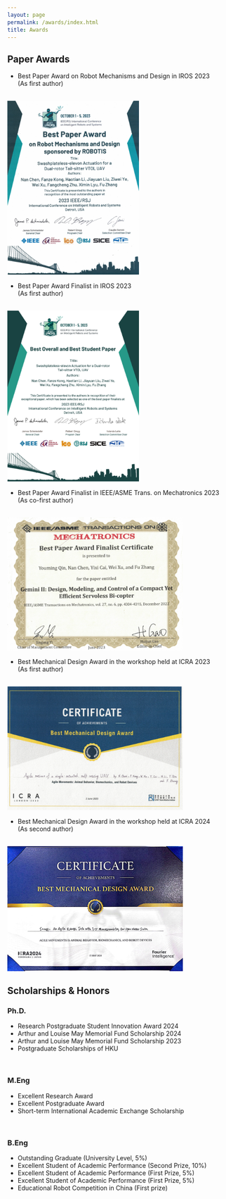 ```yaml
---
layout: page
permalink: /awards/index.html
title: Awards
---
```


## Paper Awards
- Best Paper Award on Robot Mechanisms and Design in IROS 2023<br>
(As first author)
<br>
<img src="/awards_img/IROS.jpg" width="300">

- Best Paper Award Finalist in IROS 2023<br>
(As first author)
<br>
<img src="/awards_img/IROS2.jpg" width="300">

- Best Paper Award Finalist in IEEE/ASME Trans. on Mechatronics 2023<br>
(As co-first author)
<br>
<img src="/awards_img/T-MECH.jpg" width="400">

- Best Mechanical Design Award in the workshop held at ICRA 2023<br>
(As first author)
<br>
<img src="/awards_img/ICRA2023.jpg" width="400">

- Best Mechanical Design Award in the workshop held at ICRA 2024<br>
(As second author)
<br>
<img src="/awards_img/ICRA2024.jpg" width="400">

## Scholarships & Honors
### Ph.D.
<!-- - Research Postgraduate Student Innovation Award (Up to 10 persons, 50k HKD funding)
- Arthur and Louise May Memorial Fund Scholarship (27.5k HKD)
- Postgraduate Scholarships of HKU (18.9k HKD per month for 4 years) -->
- Research Postgraduate Student Innovation Award 2024
- Arthur and Louise May Memorial Fund Scholarship 2024
- Arthur and Louise May Memorial Fund Scholarship 2023
- Postgraduate Scholarships of HKU
<br>

### M.Eng
- Excellent Research Award
- Excellent Postgraduate Award
- Short-term International Academic Exchange Scholarship
<br>

### B.Eng
- Outstanding Graduate (University Level, 5%)
- Excellent Student of Academic Performance (Second Prize, 10%)
- Excellent Student of Academic Performance (First Prize, 5%)
- Excellent Student of Academic Performance (First Prize, 5%)
- Educational Robot Competition in China (First prize)


<!-- - May 2023：**XiamenAir Scholarship** (about $1400)<br>One of the highest scholarships in Fujian Province.
- March 2023：Second Prize Scholarship of FZU ($1400)
- Sep 2022: Best Student Project Award of Maynooth (€100)
- Sep 2022：First Prize Scholarship of FZU ($2100)
- March 2022：First Prize Scholarship of FZU ($2100)
- Sep 2021：Third Prize Scholarship of FZU ($700)
- March 2021：First Prize Scholarship of FZU ($2100)<br>Combined degree scholarship between FZU and Maynooth. -->

<!-- ## Competitions -->

<!-- - May 2023：**Finalist Award** in Mathematical Contest In Modeling (Top 1% of all 20508 paper)
- May 2023：Third Prize in Milan Design Week China Design Exhibition (powered by my girlfriend)
- Dec 2022：**First Prize** (Fujian Competition Area) in China Undergraduate Mathematical Contest in Modeling (Top 8%)
- Oct 2022：Maynooth International Engineering College Best Student Project in Academic Year 2022
- Aug 2022： Third Prize in China National College Student Computer Design Competition
- June 2022：Second Prize in Fujian College Student Computer Design Competition
- June 2022：**Champion** of 100-meter Freestyle Swimming Competition of Fuzhou University
- June 2022：Third Prize in the 13th "Nanwei" Cup Mathematical Mathematical Contest in Modeling
- May 2022：Third Prize (Short Videos Group) in China National College Student New Media Competition -->

<!-- ## Honors -->

<!-- - May 2023：Outstanding Student Leaders of Fuzhou University
- Sep 2022：Nomination for China National Scholarship (3/1200)
- June 2022：Nomination for China Telecom Scholarship (1/900)
- April 2022：**Top 10 Best Volunteers (Only 10/30000)** of Fuzhou University
- July 2021：Outstanding volunteer at 44th session of the World Heritage Committee
- May 2021：Merit Student of Fuzhou University
- April 2021：Outstanding volunteer at 4th Digital China Summit -->

<!-- ## Services -->

<!-- - Sep 2022 - Sep 2023：IEEE Student Membership
- Sep 2021 - Sep 2022：Deputy President of Volunteer Department, Youth League Committee, Fuzhou University
- Sep 2020 - Sep 2021：Monitor of Maynooth International Engineering College, Fuzhou University -->

<!-- Lastest Update: 21th May 2023 &nbsp; [中文 (Chinese Version)](https://caihanlin.com/awards-zh/) -->
